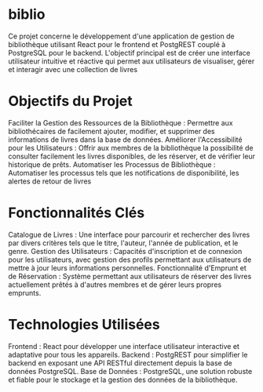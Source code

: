 # biblio
Ce projet concerne le développement d'une application de gestion de bibliothèque utilisant React pour le frontend et PostgREST couplé à PostgreSQL pour le backend. L'objectif principal est de créer une interface utilisateur intuitive et réactive qui permet aux utilisateurs de visualiser, gérer et interagir avec une collection de livres

# Objectifs du Projet
Faciliter la Gestion des Ressources de la Bibliothèque : Permettre aux bibliothécaires de facilement ajouter, modifier, et supprimer des informations de livres dans la base de données.
Améliorer l'Accessibilité pour les Utilisateurs : Offrir aux membres de la bibliothèque la possibilité de consulter facilement les livres disponibles, de les réserver, et de vérifier leur historique de prêts.
Automatiser les Processus de Bibliothèque : Automatiser les processus tels que les notifications de disponibilité, les alertes de retour de livres

# Fonctionnalités Clés
Catalogue de Livres : Une interface pour parcourir et rechercher des livres par divers critères tels que le titre, l'auteur, l'année de publication, et le genre.
Gestion des Utilisateurs : Capacités d'inscription et de connexion pour les utilisateurs, avec gestion des profils permettant aux utilisateurs de mettre à jour leurs informations personnelles.
Fonctionnalité d'Emprunt et de Réservation : Système permettant aux utilisateurs de réserver des livres actuellement prêtés à d'autres membres et de gérer leurs propres emprunts.

# Technologies Utilisées
Frontend : React pour développer une interface utilisateur interactive et adaptative pour tous les appareils.
Backend : PostgREST pour simplifier le backend en exposant une API RESTful directement depuis la base de données PostgreSQL.
Base de Données : PostgreSQL, une solution robuste et fiable pour le stockage et la gestion des données de la bibliothèque.
